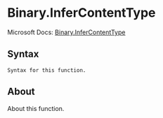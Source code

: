 # Binary.InferContentType

Microsoft Docs: [Binary.InferContentType](https://docs.microsoft.com/en-us/powerquery-m/binary-infercontenttype)

## Syntax

```
Syntax for this function.
```

## About

About this function.


